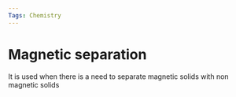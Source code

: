 ```yaml
---
Tags: Chemistry
---
```


# Magnetic separation
It is used when there is a need to separate magnetic solids with non magnetic solids